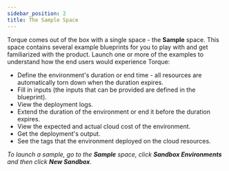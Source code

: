 ```yaml
---
sidebar_position: 2
title: The Sample Space
---
```



Torque comes out of the box with a single space - the __Sample__ space. This space contains several example blueprints for you to play with and get familiarized with the product.
Launch one or more of the examples to understand how the end users would experience Torque:

  * Define the environment's duration or end time - all resources are automatically torn down when the duration expires. 
  * Fill in inputs (the inputs that can be provided are defined in the blueprint).
  * View the deployment logs.
  * Extend the duration of the environment or end it before the duration expires.
  * View the expected and actual cloud cost of the environment. 
  * Get the deployment's output.
  * See the tags that the environment deployed on the cloud resources.

_To launch a sample, go to the __Sample__ space, click __Sandbox Environments__ and then click __New Sandbox__._
